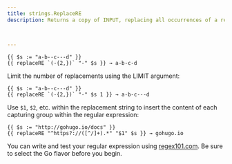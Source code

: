```yaml
---
title: strings.ReplaceRE
description: Returns a copy of INPUT, replacing all occurrences of a regular expression with a replacement pattern.



---
```




```go-html-template
{{ $s := "a-b--c---d" }}
{{ replaceRE `(-{2,})` "-" $s }} → a-b-c-d
```

Limit the number of replacements using the LIMIT argument:

```go-html-template
{{ $s := "a-b--c---d" }}
{{ replaceRE `(-{2,})` "-" $s 1 }} → a-b-c---d
```

Use `$1`, `$2`, etc. within the replacement string to insert the content of each capturing group within the regular expression:

```go-html-template
{{ $s := "http://gohugo.io/docs" }}
{{ replaceRE "^https?://([^/]+).*" "$1" $s }} → gohugo.io
```


You can write and test your regular expression using [regex101.com](https://regex101.com/). Be sure to select the Go flavor before you begin.


[RE2]: https://github.com/google/re2/wiki/Syntax
[string literal]: https://go.dev/ref/spec#String_literals

